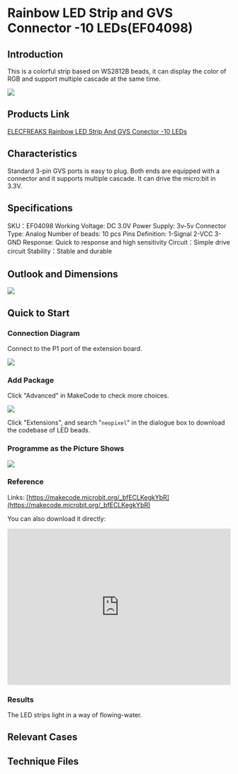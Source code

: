 # Rainbow LED Strip and GVS Connector -10 LEDs(EF04098)

## Introduction

 This is a colorful strip based on WS2812B beads, it can display the color of RGB and support multiple cascade at the same time.

 ![](./images/04098_0.jpg)

## Products Link

[ELECFREAKS Rainbow LED Strip And GVS Conector -10 LEDs](https://www.elecfreaks.com/neopixel-rainbow-led-strip-and-gvs-conector-10-leds.html)

## Characteristics


 Standard 3-pin GVS ports is easy to plug.
 Both ends are equipped with a connector and it supports multiple cascade.
 It can drive the micro:bit in 3.3V.

## Specifications


 SKU：EF04098
 Working Voltage: DC 3.0V
 Power Supply: 3v-5v
 Connector Type: Analog
 Number of beads: 10 pcs
 Pins Definition: 1-Signal 2-VCC 3-GND
 Response: Quick to response and high sensitivity
 Circuit：Simple drive circuit 
 Stability：Stable and durable

## Outlook and Dimensions


 ![](./images/04098_2.png)


## Quick to Start

### Connection Diagram

 Connect to the P1 port of the extension board.

 ![](./images/04098_5.png)

### Add Package

Click "Advanced" in MakeCode to check more choices.

 ![](./images/smtcNoB.png)

Click "Extensions", and search "`neopixel`" in the dialogue box to download the codebase of LED beads.


### Programme as the Picture Shows

  ![](./images/04098_3.png)

### Reference

Links: [https://makecode.microbit.org/_bfECLKegkYbR](https://makecode.microbit.org/_bfECLKegkYbR)

You can also download it directly: 

<div style="position:relative;height:0;padding-bottom:70%;overflow:hidden;"><iframe style="position:absolute;top:0;left:0;width:100%;height:100%;" src="https://makecode.microbit.org/#pub:_bfECLKegkYbR" frameborder="0" sandbox="allow-popups allow-forms allow-scripts allow-same-origin"></iframe></div>  


### Results

 The LED strips light in a way of flowing-water.

## Relevant Cases


## Technique Files

